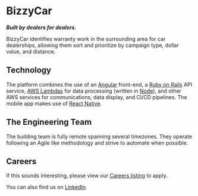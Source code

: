 # BizzyCar
**_Built by dealers for dealers._**

BizzyCar identifies warranty work in the surrounding area for car dealerships, allowing them sort and prioritize by campaign type, dollar value, and distance.

## Technology
The platform combines the use of an [Angular](https://angular.io/) front-end, a [Ruby on Rails](https://rubyonrails.org/) API service, [AWS Lambdas](https://aws.amazon.com/lambda/) for data processing (written in [Node](https://nodejs.org)), and other AWS services for communications, data display, and CI/CD pipelines. The mobile app makes use of [React Native](https://github.com/facebook/react-native).

## The Engineering Team
The building team is fully remote spanning several timezones. They operate following an Agile like methodology and strive to automate when possible. 

## Careers
If this sounds interesting, please view our [Careers listing](https://apply.workable.com/bizzycar/) to apply.

You can also find us on [LinkedIn](https://www.linkedin.com/company/bizzycar/).
